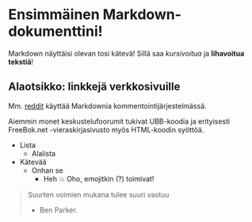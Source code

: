 # Ensimmäinen Markdown-dokumenttini!
Markdown näyttäisi olevan tosi kätevä! Sillä saa *kursivoitua* ja **lihavoitua tekstiä**!

## Alaotsikko: linkkejä verkkosivuille
Mm. [reddit](http://www.reddit.com) käyttää Markdownia kommentointijärjestelmässä.

Aiemmin monet keskustelufoorumit tukivat UBB-koodia ja erityisesti FreeBok.net -vieraskirjasivusto myös HTML-koodin syöttöä.

* Lista
  * Alalista
* Kätevää
  * Onhan se
    * Heh :boom: Oho, emojitkin (?) toimivat!
    
> Suurten voimien mukana tulee suuri vastuu
> - Ben Parker.
